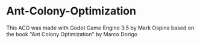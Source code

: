 # Ant-Colony-Optimization
This ACO was made with Godot Game Engine 3.5 by Mark Ospina based on the book "Ant Colony Optimization" by Marco Dorigo

